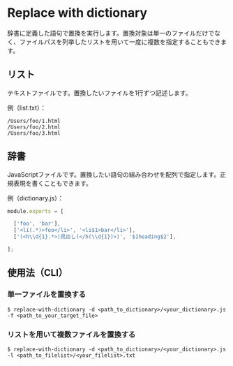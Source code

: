 # Replace with dictionary

辞書に定義した語句で置換を実行します。置換対象は単一のファイルだけでなく、ファイルパスを列挙したリストを用いて一度に複数を指定することもできます。

## リスト

テキストファイルです。置換したいファイルを1行ずつ記述します。

例（list.txt）：

```
/Users/foo/1.html
/Users/foo/2.html
/Users/foo/3.html
```

## 辞書

JavaScriptファイルです。置換したい語句の組み合わせを配列で指定します。正規表現を書くこともできます。

例（dictionary.js）：

```js
module.exports = [

  ['foo', 'bar'],
  ['<li(.*)>foo</li>', '<li$1>bar</li>'],
  ['(<h\\d{1}.*>)見出し(</h(\\d{1})>)', '$1heading$2'],

];
```

## 使用法（CLI）

### 単一ファイルを置換する

```
$ replace-with-dictionary -d <path_to_dictionary>/<your_dictionary>.js -f <path_to_your_target_file>
```

### リストを用いて複数ファイルを置換する

```
$ replace-with-dictionary -d <path_to_dictionary>/<your_dictionary>.js -l <path_to_filelist>/<your_filelist>.txt
```
